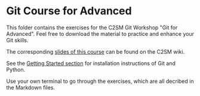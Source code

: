 # Git Course for Advanced
This folder contains the exercises for the C2SM Git Workshop "Git for Advanced".
Feel free to download the material to practice and enhance your Git skills.

The corresponding [slides of this course](https://wiki.c2sm.ethz.ch/CM/PastTrainings) can be found on the C2SM wiki.

See the [Getting Started section](https://github.com/C2SM/git-course/#getting-started) for installation instructions of Git and Python.

Use your own terminal to go through the exercises, which are all decribed in the Markdown files.
